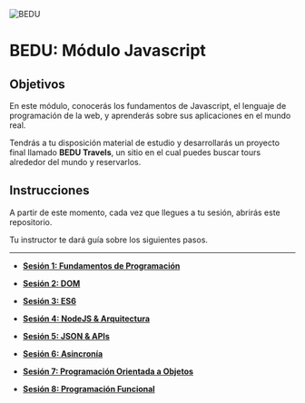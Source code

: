 ![BEDU](https://i.imgur.com/K4YuvOd.png?1)


# BEDU: Módulo Javascript

## Objetivos

En este módulo, conocerás los fundamentos de Javascript, el lenguaje de programación de la web, y aprenderás sobre sus aplicaciones en el mundo real.

Tendrás a tu disposición material de estudio y desarrollarás un proyecto final llamado **BEDU Travels**, un sitio en el cual puedes buscar tours alrededor del mundo y reservarlos.

## Instrucciones

A partir de este momento, cada vez que llegues a tu sesión, abrirás este repositorio.

Tu instructor te dará guía sobre los siguientes pasos.

***

- **[Sesión 1: Fundamentos de Programación](https://bedu.mikenieva.com/sesion1-fundamentos-de-programacion)**

- **[Sesión 2: DOM](https://bedu.mikenieva.com/sesion2-dom)**
  
- **[Sesión 3: ES6](https://bedu.mikenieva.com/sesion3-es6)**

- **[Sesión 4: NodeJS & Arquitectura](https://bedu.mikenieva.com/sesion4-nodejs-y-arquitectura-mvc)**

- **[Sesión 5: JSON & APIs](https://bedu.mikenieva.com/sesion5-json-y-apis)**

- **[Sesión 6: Asincronía](https://bedu.mikenieva.com/sesion6-ajax-y-programacion-asincrona)**

- **[Sesión 7: Programación Orientada a Objetos](https://bedu.mikenieva.com/sesion7-programacion-orientada-a-objetos)**

- **[Sesión 8: Programación Funcional](https://bedu.mikenieva.com/sesion8-programacion-funcional)**
